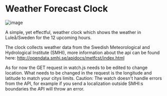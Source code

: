# Weather Forecast Clock
![image](https://user-images.githubusercontent.com/9050730/129965998-396961d7-27db-4fa5-ad31-82ed73de3391.png)

A simple, yet effectful, weather clock which shows the weather in Luleå/Sweden for the 12 upcoming hours.

The clock collects weather data from the Swedish Meteorological and Hydrological Institute (SMHI), more information about the api can be found here: <a>http://opendata.smhi.se/apidocs/metfcst/index.html</a>

As for now the GET request in watch.js needs to be edited to change location. What needs to be changed in the request is the longitude and latitude to match your citys limits.
Caution: The watch doesn't handle errors from the API, for example if you send a localization outside SMHI:s boundaries the API will throw an error.
